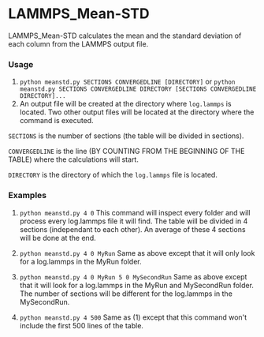 # LAMMPS_Mean-STD
LAMMPS_Mean-STD calculates the mean and the standard deviation of each column from the LAMMPS output file.

### Usage

1. ```python meanstd.py SECTIONS CONVERGEDLINE [DIRECTORY]``` or ```python meanstd.py SECTIONS CONVERGEDLINE DIRECTORY [SECTIONS CONVERGEDLINE DIRECTORY]...```
3. An output file will be created at the directory where ```log.lammps``` is located. Two other output files will be located at the directory where the command is executed.

```SECTIONS``` is the number of sections (the table will be divided in sections).

```CONVERGEDLINE``` is the line (BY COUNTING FROM THE BEGINNING OF THE TABLE) where the calculations will start.

```DIRECTORY``` is the directory of which the ```log.lammps``` file is located.

### Examples
1. ```python meanstd.py 4 0```
This command will inspect every folder and will process every log.lammps file it will find.
The table will be divided in 4 sections (independant to each other). An average of these 4 sections will be done at the end.

2. ```python meanstd.py 4 0 MyRun```
Same as above except that it will only look for a log.lammps in the MyRun folder.

3. ```python meanstd.py 4 0 MyRun 5 0 MySecondRun```
Same as above except that it will look for a log.lammps in the MyRun and MySecondRun folder.
The number of sections will be different for the log.lammps in the MySecondRun.

4. ```python meanstd.py 4 500```
Same as (1) except that this command won't include the first 500 lines of the table.